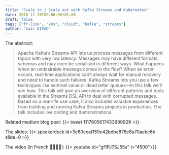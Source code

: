 ```yaml
---
title: "Scale in / Scale out with Kafka Streams and Kubernetes"
date: 2018-11-20T09:00:00+01:00
draft: false
tags: ["fr-link", "k8s", "cloud", "kafka", "streams"]
author: "Loïc DIVAD"
---
```


The abstract:
>Apache Kafka’s Streams API lets us process messages from different topics with very low latency. Messages may have different formats, schemas and may even be serialised in different ways. What happens when an undesirable message comes in the flow? When an error occurs, real-time applications can’t always wait for manual recovery and need to handle such failures. Kafka Streams lets you use a few techniques like sentinel value or dead letter queues—in this talk we’ll see how. This talk will give an overview of different patterns and tools available in the Streams DSL API to deal with corrupted messages. Based on a real-life use case, it also includes valuable experiences from building and running Kafka Streams projects in production. The talk includes live coding and demonstrations.

Related medium blog post:
{{< tweet 1117805617433980929 >}}

The slides:
{{< speakerdeck id=3e60eeaf159e42bdba878c6a70aebc6b slide=0 >}}

The video (in French 🧀🍷🇫🇷):
{{< youtube id="gf1PJ7SJ55s" t="4500">}}

